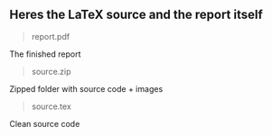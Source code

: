 ## Heres the LaTeX source and the report itself

>report.pdf

The finished report

>source.zip

Zipped folder with source code + images

>source.tex

Clean source code
